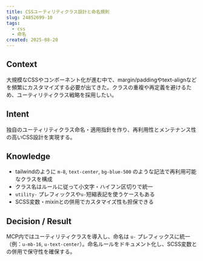 ```yaml
---
title: CSSユーティリティクラス設計と命名規則
slug: 24852699-10
tags:
  - css
  - 命名
created: 2025-08-20
---
```



## Context


大規模なCSSやコンポーネント化が進む中で、margin/paddingやtext-alignなどを頻繁にカスタマイズする必要が出てきた。クラスの重複や再定義を避けるため、ユーティリティクラス戦略を採用したい。


## Intent


独自のユーティリティクラス命名・適用指針を作り、再利用性とメンテナンス性の高いCSS設計を実現する。


## Knowledge

- tailwindのように `m-8`, `text-center`, `bg-blue-500` のような記法で再利用可能なクラスを構成
- クラス名はルールに従って小文字・ハイフン区切りで統一
- `utility-` プレフィックスや`u-`短縮表記を使うケースもある
- SCSS変数・mixinとの併用でカスタマイズ性も担保できる

## Decision / Result


MCP内ではユーティリティクラスを導入し、命名は `u-` プレフィックスに統一（例：`u-mb-16`, `u-text-center`）。命名ルールをドキュメント化し、SCSS変数との併用で保守性を確保する。


